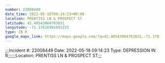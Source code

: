 ```yaml
---
number: 22008449
date_time: 2022-05-18T09:14:23+00:00
location: PRENTISS LN & PROSPECT ST
latitude: 42.40543004703031
longitude: -71.17816991693255
type: IN R
google_maps_link: https://maps.google.com/?q=42.40543004703031,-71.17816991693255
---
```


;;;Incident #: 22008449   Date: 2022-05-18 09:14:23   Type: DEPRESSION IN R;;;;;;Location: PRENTISS LN & PROSPECT ST;;;
